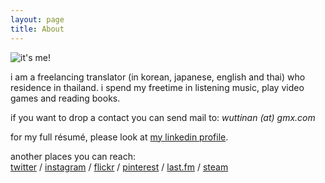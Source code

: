 ```yaml
---
layout: page
title: About
---
```


![it's me!](http://wuttinan.com/me150.jpg)

i am a freelancing translator (in korean, japanese, english and thai) who residence in thailand.  i spend my freetime in listening music, play video games and reading books.

if you want to drop a contact you can send mail to:
*wuttinan (at) gmx.com*

for my full résumé, please look at [my linkedin profile](http://www.linkedin.com/in/wuttinan).

another places you can reach:  
[twitter](http://twitter.com/wuttinan) / [instagram](http://instagr.am/wuttinanp) / [flickr](http://flickr.com/photos/eszett) / [pinterest](http://pinterest.com/wuttinan) / [last.fm](http://last.fm/user/ping880727) / [steam](http://steamcommunity.com/id/wuttinan)
